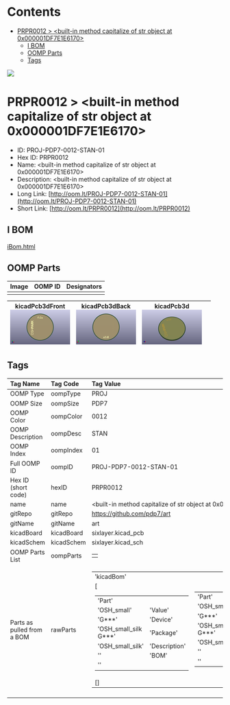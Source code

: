 



Contents
========

* [PRPR0012 > <built-in method capitalize of str object at 0x000001DF7E1E6170>](#prpr0012--built-in-method-capitalize-of-str-object-at-0x000001df7e1e6170)
	* [I BOM](#i-bom)
	* [OOMP Parts](#oomp-parts)
	* [Tags](#tags)
  
![][im]
# PRPR0012 > <built-in method capitalize of str object at 0x000001DF7E1E6170>

- ID: PROJ-PDP7-0012-STAN-01
- Hex ID: PRPR0012
- Name: <built-in method capitalize of str object at 0x000001DF7E1E6170>
- Description: <built-in method capitalize of str object at 0x000001DF7E1E6170>
- Long Link: [http://oom.lt/PROJ-PDP7-0012-STAN-01](http://oom.lt/PROJ-PDP7-0012-STAN-01)
- Short Link: [http://oom.lt/PRPR0012](http://oom.lt/PRPR0012)

## I BOM
  
[iBom.html](https://htmlpreview.github.io/?https://github.com/oomlout/oomlout_OOMP_projects_V2/blob/main/PROJ/PDP7/0012/STAN/01/ibom.html)
## OOMP Parts
  

|Image|OOMP ID|Designators|
| :--- | :--- | :--- |
||||
  

|kicadPcb3dFront<br>[![](https://raw.githubusercontent.com/oomlout/oomlout_OOMP_projects_V2/main/PROJ/PDP7/0012/STAN/01/kicadPcb3dFront_140.png)](https://github.com/oomlout/oomlout_OOMP_projects_V2/tree/main/PROJ/PDP7/0012/STAN/01/kicadPcb3dFront.png)|kicadPcb3dBack<br>[![](https://raw.githubusercontent.com/oomlout/oomlout_OOMP_projects_V2/main/PROJ/PDP7/0012/STAN/01/kicadPcb3dBack_140.png)](https://github.com/oomlout/oomlout_OOMP_projects_V2/tree/main/PROJ/PDP7/0012/STAN/01/kicadPcb3dBack.png)|kicadPcb3d<br>[![](https://raw.githubusercontent.com/oomlout/oomlout_OOMP_projects_V2/main/PROJ/PDP7/0012/STAN/01/kicadPcb3d_140.png)](https://github.com/oomlout/oomlout_OOMP_projects_V2/tree/main/PROJ/PDP7/0012/STAN/01/kicadPcb3d.png)||
| :---: | :---: | :---: | :---: |

## Tags
  

|Tag Name|Tag Code|Tag Value|
| :--- | :--- | :--- |
|OOMP Type|oompType|PROJ|
|OOMP Size|oompSize|PDP7|
|OOMP Color|oompColor|0012|
|OOMP Description|oompDesc|STAN|
|OOMP Index|oompIndex|01|
|Full OOMP ID|oompID|PROJ-PDP7-0012-STAN-01|
|Hex ID (short code)|hexID|PRPR0012|
|name|name|<built-in method capitalize of str object at 0x000001DF7E1E6170>|
|gitRepo|gitRepo|https://github.com/pdp7/art|
|gitName|gitName|art|
|kicadBoard|kicadBoard|sixlayer.kicad_pcb|
|kicadSchem|kicadSchem|sixlayer.kicad_sch|
|OOMP Parts List|oompParts|<table><tr><td></td></tr></table>|
|Parts as pulled from a BOM|rawParts|<table><tr><td>'kicadBom'</td></tr><tr><td> [<table><tr><td>'Part'</td></tr><tr><td> 'OSH_small'</td><td> 'Value'</td></tr><tr><td> 'G***'</td><td> 'Device'</td></tr><tr><td> 'OSH_small_silk G***'</td><td> 'Package'</td></tr><tr><td> 'OSH_small_silk'</td><td> 'Description'</td></tr><tr><td> ''</td><td> 'BOM'</td></tr><tr><td> ''</td></tr></table></td><td> <table><tr><td>'Part'</td></tr><tr><td> 'OSH_small'</td><td> 'Value'</td></tr><tr><td> 'G***'</td><td> 'Device'</td></tr><tr><td> 'OSH_small_silk G***'</td><td> 'Package'</td></tr><tr><td> 'OSH_small_silk'</td><td> 'Description'</td></tr><tr><td> ''</td><td> 'BOM'</td></tr><tr><td> ''</td></tr></table></td><td> <table><tr><td>'Part'</td></tr><tr><td> 'OSH_small'</td><td> 'Value'</td></tr><tr><td> 'G***'</td><td> 'Device'</td></tr><tr><td> 'OSH_small_silk G***'</td><td> 'Package'</td></tr><tr><td> 'OSH_small_silk'</td><td> 'Description'</td></tr><tr><td> ''</td><td> 'BOM'</td></tr><tr><td> ''</td></tr></table></td><td> <table><tr><td>'Part'</td></tr><tr><td> 'OSH_small'</td><td> 'Value'</td></tr><tr><td> 'G***'</td><td> 'Device'</td></tr><tr><td> 'OSH_small_silk G***'</td><td> 'Package'</td></tr><tr><td> 'OSH_small_silk'</td><td> 'Description'</td></tr><tr><td> ''</td><td> 'BOM'</td></tr><tr><td> ''</td></tr></table>]</td><td> 'eagleBom'</td></tr><tr><td> []</td></tr></table>|
||||



[im]: kicadPcb3d_450.png
